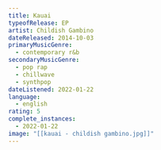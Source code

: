 ```yaml
---
title: Kauai
typeofRelease: EP
artist: Childish Gambino
dateReleased: 2014-10-03
primaryMusicGenre:
  - contemporary r&b
secondaryMusicGenre:
  - pop rap
  - chillwave
  - synthpop
dateListened: 2022-01-22
language:
  - english
rating: 5
complete_instances:
  - 2022-01-22
image: "[[kauai - childish gambino.jpg]]"
---
```

